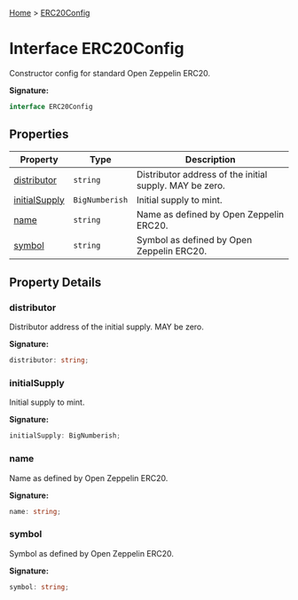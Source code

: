 [Home](../index.md) &gt; [ERC20Config](./erc20config.md)

# Interface ERC20Config

Constructor config for standard Open Zeppelin ERC20.

<b>Signature:</b>

```typescript
interface ERC20Config 
```

## Properties

|  Property | Type | Description |
|  --- | --- | --- |
|  [distributor](./erc20config.md#distributor-property) | `string` | Distributor address of the initial supply. MAY be zero. |
|  [initialSupply](./erc20config.md#initialSupply-property) | `BigNumberish` | Initial supply to mint. |
|  [name](./erc20config.md#name-property) | `string` | Name as defined by Open Zeppelin ERC20. |
|  [symbol](./erc20config.md#symbol-property) | `string` | Symbol as defined by Open Zeppelin ERC20. |

## Property Details

<a id="distributor-property"></a>

### distributor

Distributor address of the initial supply. MAY be zero.

<b>Signature:</b>

```typescript
distributor: string;
```

<a id="initialSupply-property"></a>

### initialSupply

Initial supply to mint.

<b>Signature:</b>

```typescript
initialSupply: BigNumberish;
```

<a id="name-property"></a>

### name

Name as defined by Open Zeppelin ERC20.

<b>Signature:</b>

```typescript
name: string;
```

<a id="symbol-property"></a>

### symbol

Symbol as defined by Open Zeppelin ERC20.

<b>Signature:</b>

```typescript
symbol: string;
```
